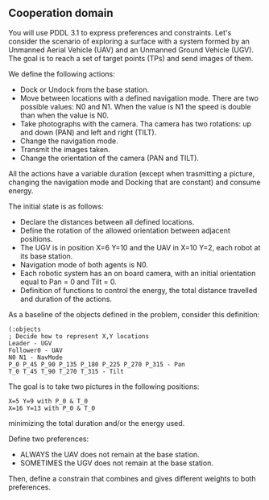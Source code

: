 ## Cooperation domain

You will use PDDL 3.1 to express preferences and constraints. 
Let's consider the scenario of exploring a surface with a system formed by  an Unmanned Aerial Vehicle (UAV) and an Unmanned Ground Vehicle (UGV). The goal is to reach a set of target points (TPs) and send images of them. 

We define the following actions:
 - Dock or Undock from the base station.
 -  Move between locations with a defined navigation mode. There are two possible values: N0 and N1. When the value is N1 the speed is double than when the value is N0.
 -  Take photographs with the camera. Tha camera has two rotations:  up and down (PAN) and left and right (TILT).
 -  Change the navigation mode.
 -  Transmit the images taken.
 -  Change the orientation of the camera (PAN and TILT).
 
 All the actions have a variable duration (except when trasmitting a picture, changing the navigation mode and Docking that are constant) and consume energy.

The initial state is as follows:
 -  Declare the distances between all defined locations.
 -  Define the rotation of the allowed orientation between adjacent positions.
 -  The UGV is in position X=6 Y=10 and the UAV in X=10 Y=2, each robot at its base station.
 - Navigation mode of both agents is N0.
 -  Each robotic system has an on board camera, with an initial orientation equal to  Pan = 0 and Tilt = 0.
 -  Definition of functions to control the energy, the total distance travelled and duration of the actions.

As a baseline of the objects defined in the problem, consider this definition:
  ```
 (:objects
 ; Decide how to represent X,Y locations
  Leader - UGV
  Follower0 - UAV
  N0 N1 - NavMode
  P_0 P_45 P_90 P_135 P_180 P_225 P_270 P_315 - Pan
  T_0 T_45 T_90 T_270 T_315 - Tilt
 ```
 
The goal is to take two pictures in the following positions:
  ```
X=5 Y=9 with P_0 & T_0
X=16 Y=13 with P_0 & T_0
  ```
minimizing the total duration and/or the energy used. 

Define two preferences:
 -  ALWAYS the UAV does not remain at the base station.
 -  SOMETIMES the UGV does not remain at the base station.
 
 Then, define a constrain that combines and gives different weights to both preferences.
